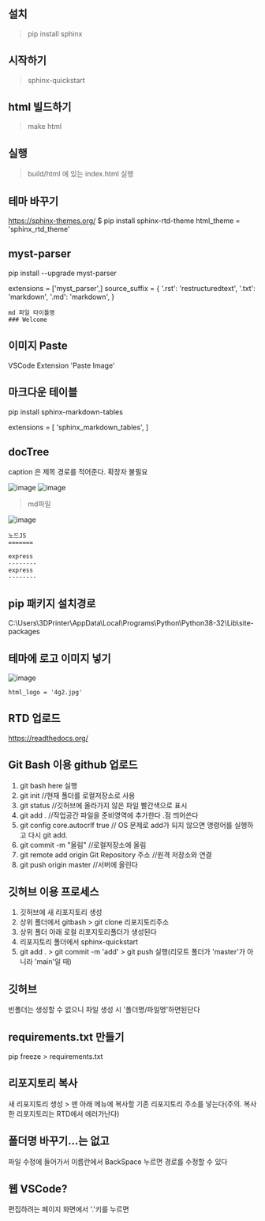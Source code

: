 
## 설치
> pip install sphinx

## 시작하기
> sphinx-quickstart

## html 빌드하기
> make html

## 실행
> build/html 에 있는 index.html 실행

## 테마 바꾸기
https://sphinx-themes.org/
$ pip install sphinx-rtd-theme
html_theme = 'sphinx_rtd_theme'

## myst-parser
pip install --upgrade myst-parser

extensions = ['myst_parser',]
source_suffix = {
    '.rst': 'restructuredtext',
    '.txt': 'markdown',
    '.md': 'markdown',
}
```
md 파일 타이틀명
### Welcome
```

## 이미지 Paste
VSCode Extension 'Paste Image'


## 마크다운 테이블
pip install sphinx-markdown-tables

extensions = [
    'sphinx_markdown_tables',
]

## docTree
caption 은 제목
경로를 적어준다. 확장자 불필요

![image](https://user-images.githubusercontent.com/30430227/128325388-ce62aa8f-8288-459d-8a1b-acc953a91fb9.png)
![image](https://user-images.githubusercontent.com/30430227/128325485-758847c0-0693-448e-9c2f-b8b65398be6f.png)

>md파일

![image](https://user-images.githubusercontent.com/30430227/128325216-90bf0faf-6c9b-479d-ad7d-b81e730fa4bc.png)
```
노드JS
=======

express
--------
express
--------
```

## pip 패키지 설치경로
C:\Users\3DPrinter\AppData\Local\Programs\Python\Python38-32\Lib\site-packages

## 테마에 로고 이미지 넣기
![image](https://user-images.githubusercontent.com/30430227/128329082-33ae7f2b-0f30-4189-a039-4e77ba3bcfe1.png)


```
html_logo = '4g2.jpg'
```

## RTD 업로드
https://readthedocs.org/

## Git Bash 이용 github 업로드
1. git bash here 실행
2. git init //현재 폴더를 로컬저장소로 사용
3. git status //깃허브에 올라가지 않은 파일 빨간색으로 표시
4. git add . //작업공간 파일을 준비영역에 추가한다 .점 띄어쓴다
5. git config core.autocrlf true // OS 문제로 add가 되지 않으면 명령어를 실행하고 다시 git add.
6. git commit -m "올림" //로컬저장소에 올림
7. git remote add origin Git Repository 주소 //원격 저장소와 연결
8. git push origin master //서버에 올린다

## 깃허브 이용 프로세스
1. 깃허브에 새 리포지토리 생성
2. 상위 폴더에서 gitbash > git clone 리포지토리주소
3. 상위 폴더 아래 로컬 리포지토리폴더가 생성된다
4. 리포지토리 폴더에서 sphinx-quickstart
5. git add . > git commit -m 'add' > git push 실행(리모트 폴더가 'master'가 아니라 'main'일 때) 

## 깃허브
빈폴더는 생성할 수 없으니 파일 생성 시 '폴더명/파일명'하면된단다

## requirements.txt 만들기
pip freeze > requirements.txt

## 리포지토리 복사
새 리포지토리 생성 > 맨 아래 메뉴에 복사할 기존 리포지토리 주소를 넣는다(주의. 복사한 리포지토리는 RTD에서 에러가난다)

## 폴더명 바꾸기...는 없고
파일 수정에 들어가서 이름란에서 BackSpace 누르면 경로를 수정할 수 있다

## 웹 VSCode?
편집하려는 페이지 화면에서 '.'키를 누르면 
